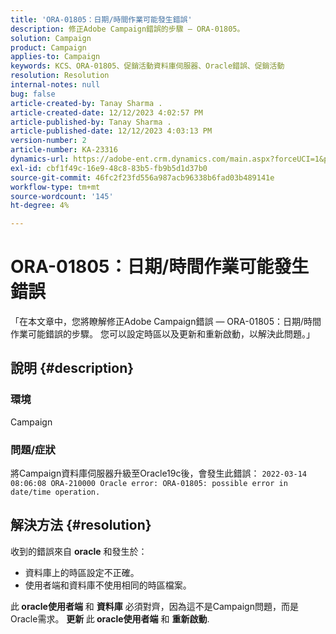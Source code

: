 ```yaml
---
title: 'ORA-01805：日期/時間作業可能發生錯誤'
description: 修正Adobe Campaign錯誤的步驟 — ORA-01805。
solution: Campaign
product: Campaign
applies-to: Campaign
keywords: KCS、ORA-01805、促銷活動資料庫伺服器、Oracle錯誤、促銷活動
resolution: Resolution
internal-notes: null
bug: false
article-created-by: Tanay Sharma .
article-created-date: 12/12/2023 4:02:57 PM
article-published-by: Tanay Sharma .
article-published-date: 12/12/2023 4:03:13 PM
version-number: 2
article-number: KA-23316
dynamics-url: https://adobe-ent.crm.dynamics.com/main.aspx?forceUCI=1&pagetype=entityrecord&etn=knowledgearticle&id=ed0b64e4-0799-ee11-be37-6045bd006b25
exl-id: cbf1f49c-16e9-48c8-83b5-fb9b5d1d37b0
source-git-commit: 46fc2f23fd556a987acb96338b6fad03b489141e
workflow-type: tm+mt
source-wordcount: '145'
ht-degree: 4%

---
```


# ORA-01805：日期/時間作業可能發生錯誤


「在本文章中，您將瞭解修正Adobe Campaign錯誤 — ORA-01805：日期/時間作業可能錯誤的步驟。 您可以設定時區以及更新和重新啟動，以解決此問題。」

## 說明 {#description}


### <b>環境</b>

Campaign



### <b>問題/症狀</b>

將Campaign資料庫伺服器升級至Oracle19c後，會發生此錯誤： `2022-03-14 08:06:08 ORA-210000 Oracle error: ORA-01805: possible error in date/time operation.`


## 解決方法 {#resolution}


收到的錯誤來自 <b>oracle</b> 和發生於：

- 資料庫上的時區設定不正確。
- 使用者端和資料庫不使用相同的時區檔案。


此<b> oracle使用者端</b> 和 <b>資料庫</b> 必須對齊，因為這不是Campaign問題，而是Oracle需求。 <b>更新 </b>此<b> oracle使用者端</b> 和 <b>重新啟動</b>.
